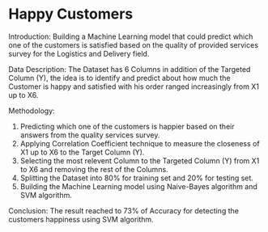 # Happy Customers

Introduction: 
Building a Machine Learning model that could predict which one of the customers is satisfied based on the quality of provided services survey for the Logistics and Delivery field.

Data Description:
The Dataset has 6 Columns in addition of the Targeted Column (Y), the idea is to identify and predict about how much the Customer is happy and satisfied with his order ranged increasingly from X1 up to X6.

Methodology:
1. Predicting which one of the customers is happier based on their answers from the quality services survey.
2. Applying Correlation Coefficient technique to measure the closeness of X1 up to X6 to the Target Column (Y).
3. Selecting the most relevent Column to the Targeted Column (Y) from X1 to X6 and removing the rest of the Columns.
4. Splitting the Dataset into 80% for training set and 20% for testing set.
5. Building the Machine Learning model using Naive-Bayes algorithm and SVM algorithm.

Conclusion: 
The result reached to 73% of Accuracy for detecting the customers happiness using SVM algorithm.
